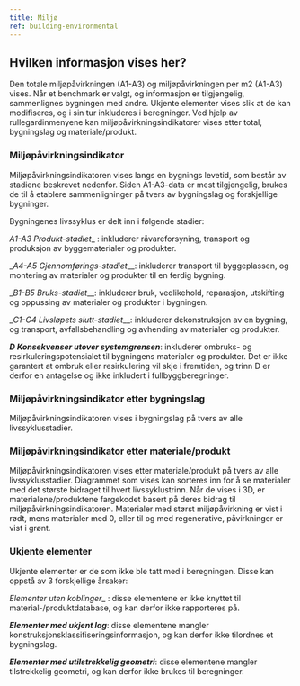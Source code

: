 ```yaml
---
title: Miljø
ref: building-environmental
---
```

## Hvilken informasjon vises her?
Den totale miljøpåvirkningen (A1-A3) og miljøpåvirkningen per m2 (A1-A3) vises. Når et benchmark er valgt, og informasjon er tilgjengelig, sammenlignes bygningen med andre. Ukjente elementer vises slik at de kan modifiseres, og i sin tur inkluderes i beregninger. Ved hjelp av rullegardinmenyene kan miljøpåvirkningsindikatorer vises etter total, bygningslag og materiale/produkt.

### Miljøpåvirkningsindikator
Miljøpåvirkningsindikatoren vises langs en bygnings levetid, som består av stadiene beskrevet nedenfor. Siden A1-A3-data er mest tilgjengelig, brukes de til å etablere sammenligninger på tvers av bygningslag og forskjellige bygninger.

Bygningenes livssyklus er delt inn i følgende stadier:

_*A1-A3 Produkt-stadiet*__ : inkluderer råvareforsyning, transport og produksjon av byggematerialer og produkter.

_*A4-A5 Gjennomførings-stadiet*__: inkluderer transport til byggeplassen, og montering av materialer og produkter til en ferdig bygning.

_*B1-B5 Bruks-stadiet*__: inkluderer bruk, vedlikehold, reparasjon, utskifting og oppussing av materialer og produkter i bygningen.

_*C1-C4 Livsløpets slutt-stadiet*__: inkluderer dekonstruksjon av en bygning, og transport, avfallsbehandling og avhending av materialer og produkter.

__*D Konsekvenser utover systemgrensen*__: inkluderer ombruks- og resirkuleringspotensialet til bygningens materialer og produkter. Det er ikke garantert at ombruk eller resirkulering vil skje i fremtiden, og trinn D er derfor en antagelse og ikke inkludert i fullbyggberegninger.

### Miljøpåvirkningsindikator etter bygningslag
Miljøpåvirkningsindikatoren vises i bygningslag på tvers av alle livssyklusstadier.

### Miljøpåvirkningsindikator etter materiale/produkt

Miljøpåvirkningsindikatoren vises etter materiale/produkt på tvers av alle livssyklusstadier. Diagrammet som vises kan sorteres inn for å se materialer med det største bidraget til hvert livssyklustrinn. Når de vises i 3D, er materialene/produktene fargekodet basert på deres bidrag til miljøpåvirkningsindikatoren. Materialer med størst miljøpåvirkning er vist i rødt, mens materialer med 0, eller til og med regenerative, påvirkninger er vist i grønt.

### Ukjente elementer
Ukjente elementer er de som ikke ble tatt med i beregningen. Disse kan oppstå av 3 forskjellige årsaker:

_*Elementer uten koblinger*__ : disse elementene er ikke knyttet til material-/produktdatabase, og kan derfor ikke rapporteres på.

__*Elementer med ukjent lag*__: disse elementene mangler konstruksjonsklassifiseringsinformasjon, og kan derfor ikke tilordnes et bygningslag.
 
__*Elementer med utilstrekkelig geometri*__: disse elementene mangler tilstrekkelig geometri, og kan derfor ikke brukes til beregninger.
